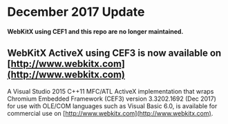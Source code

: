 December 2017 Update
=======

#### WebKitX using CEF1 and this repo are no longer maintained. ####

## WebKitX ActiveX using CEF3 is now available on [http://www.webkitx.com](http://www.webkitx.com) ##

A Visual Studio 2015 C++11 MFC/ATL ActiveX implementation that wraps Chromium Embedded Framework (CEF3) version 3.3202.1692 (Dec 2017) for use with OLE/COM languages such as Visual Basic 6.0, is available for commercial use on [http://www.webkitx.com](http://www.webkitx.com). 


